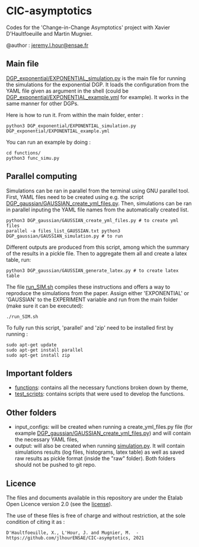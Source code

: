 # CIC-asymptotics
Codes for the 'Change-in-Change Asymptotics' project with Xavier D'Haultfoeuille and Martin Mugnier.

@author : jeremy.l.hour@ensae.fr

## Main file

[DGP_exponential/EXPONENTIAL_simulation.py](DGP_exponential/EXPONENTIAL_simulation.py) is the main file for running the simulations for the exponential DGP. It loads the configuration from the YAML file given as argument in the shell (could be [DGP_exponential/EXPONENTIAL_example.yml](DGP_exponential/EXPONENTIAL_example.yml) for example). It works in the same manner for other DGPs.

Here is how to run it. From within the main folder, enter :
```
python3 DGP_exponential/EXPONENTIAL_simulation.py DGP_exponential/EXPONENTIAL_example.yml
```

You can run an example by doing :
```
cd functions/
python3 func_simu.py
```

## Parallel computing

Simulations can be ran in parallel from the terminal using GNU parallel tool. First, YAML files need to be created using e.g. the script [DGP_gaussian/GAUSSIAN_create_yml_files.py](DGP_gaussian/GAUSSIAN_create_yml_files.py). Then, simulations can be ran in parallel inputing the YAML file names from the automatically created list.
```
python3 DGP_gaussian/GAUSSIAN_create_yml_files.py # to create yml files
parallel -a files_list_GAUSSIAN.txt python3 DGP_gaussian/GAUSSIAN_simulation.py # to run
```

Different outputs are produced from this script, among which the summary of the results in a pickle file. Then to aggregate them all and create a latex table, run:
```
python3 DGP_gaussian/GAUSSIAN_generate_latex.py # to create latex table
```

The file [run_SIM.sh](run_SIM.sh) compiles these instructions and offers a way to reproduce the simulations from the paper. Assign either 'EXPONENTIAL' or 'GAUSSIAN' to the EXPERIMENT variable and run from the main folder (make sure it can be executed):
```
./run_SIM.sh
```

To fully run this script, 'parallel' and 'zip' need to be installed first by running :
```
sudo apt-get update
sudo apt-get install parallel
sudo apt-get install zip
```

## Important folders

- [functions](functions/): contains all the necessary functions broken down by theme,
- [test_scripts](test_scripts/): contains scripts that were used to develop the functions.

## Other folders

- input_configs: will be created when running a create_yml_files.py file (for example [DGP_gaussian/GAUSSIAN_create_yml_files.py](DGP_gaussian/GAUSSIAN_create_yml_files.py)) and will contain the necessary YAML files,
- output: will also be created when running [simulation.py](simulation.py). It will contain simulations results (log files, histograms, latex table) as well as saved raw results as pickle format (inside the "raw" folder).
Both folders should not be pushed to git repo.

## Licence

The files and documents available in this repository are under the Etalab Open Licence version 2.0 (see the
[license](./LICENSE)).

The use of these files is free of charge and without restriction, at the sole condition of citing it as :
```
D'Haultfoeuille, X., L'Hour, J. and Mugnier, M.  - https://github.com/jlhourENSAE/CIC-asymptotics, 2021
```